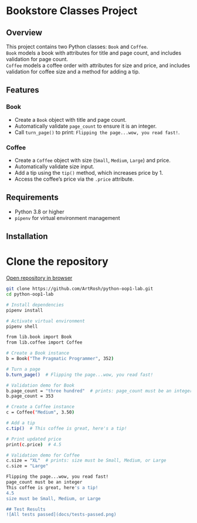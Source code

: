# Bookstore Classes Project

## Overview
This project contains two Python classes: `Book` and `Coffee`.  
`Book` models a book with attributes for title and page count, and includes validation for page count.  
`Coffee` models a coffee order with attributes for size and price, and includes validation for coffee size and a method for adding a tip.

## Features
### Book
- Create a `Book` object with title and page count.
- Automatically validate `page_count` to ensure it is an integer.
- Call `turn_page()` to print: `Flipping the page...wow, you read fast!`.

### Coffee
- Create a `Coffee` object with size (`Small`, `Medium`, `Large`) and price.
- Automatically validate size input.
- Add a tip using the `tip()` method, which increases price by 1.
- Access the coffee’s price via the `.price` attribute.

## Requirements
- Python 3.8 or higher
- `pipenv` for virtual environment management

## Installation

# Clone the repository
[Open repository in browser](https://github.com/ArtRosh/python-oop1-lab.git)


```bash
git clone https://github.com/ArtRosh/python-oop1-lab.git
cd python-oop1-lab

# Install dependencies
pipenv install

# Activate virtual environment
pipenv shell

from lib.book import Book
from lib.coffee import Coffee

# Create a Book instance
b = Book("The Pragmatic Programmer", 352)

# Turn a page
b.turn_page()  # Flipping the page...wow, you read fast!

# Validation demo for Book
b.page_count = "three hundred"  # prints: page_count must be an integer
b.page_count = 353

# Create a Coffee instance
c = Coffee("Medium", 3.50)

# Add a tip
c.tip()  # This coffee is great, here's a tip!

# Print updated price
print(c.price)  # 4.5

# Validation demo for Coffee
c.size = "XL"  # prints: size must be Small, Medium, or Large
c.size = "Large"

Flipping the page...wow, you read fast!
page_count must be an integer
This coffee is great, here's a tip!
4.5
size must be Small, Medium, or Large

## Test Results
![All tests passed](docs/tests-passed.png)